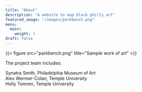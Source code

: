 ```yaml
---
title: "About"
description: "A website to map black philly art"
featured_image: "/images/parkbench.png"
menu:
  main:
    weight: 1
draft: false
---
```


{{< figure src="parkbench.png" title="Sample work of art" >}}

The project team includes:

Synatra Smith, Philadelphia Museum of Art  
Alex Wermer-Colan, Temple University  
Holly Tomren, Temple University  
